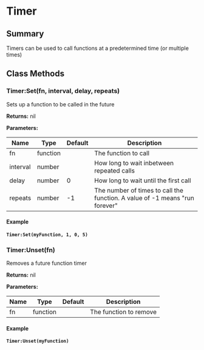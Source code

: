 # Timer

## Summary

Timers can be used to call functions at a predetermined time (or multiple times)

## Class Methods

### Timer:Set(fn, interval, delay, repeats)

Sets up a function to be called in the future

**Returns:** nil

**Parameters:**

<table data-full-width="false"><thead><tr><th>Name</th><th>Type</th><th>Default</th><th>Description</th></tr></thead><tbody><tr><td>fn</td><td>function</td><td></td><td>The function to call</td></tr><tr><td>interval</td><td>number</td><td></td><td>How long to wait inbetween repeated calls</td></tr><tr><td>delay</td><td>number</td><td>0</td><td>How long to wait until the first call</td></tr><tr><td>repeats</td><td>number</td><td>-1</td><td>The number of times to call the function. A value of -1 means "run forever"</td></tr></tbody></table>

#### Example

<pre class="language-lua"><code class="lang-lua"><strong>Timer:Set(myFunction, 1, 0, 5)
</strong></code></pre>

### Timer:Unset(fn)

Removes a future function timer

**Returns:** nil

**Parameters:**

<table data-full-width="false"><thead><tr><th>Name</th><th>Type</th><th>Default</th><th>Description</th></tr></thead><tbody><tr><td>fn</td><td>function</td><td></td><td>The function to remove</td></tr></tbody></table>

#### Example

<pre class="language-lua"><code class="lang-lua"><strong>Timer:Unset(myFunction)
</strong></code></pre>
